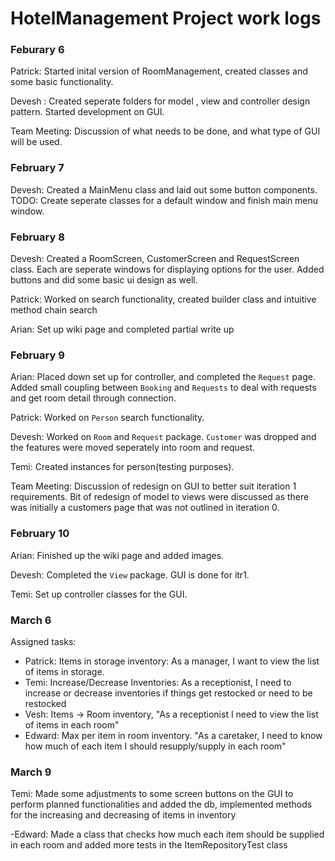 # HotelManagement Project work logs

### Feburary 6

Patrick: Started inital version of RoomManagement, created classes and some basic functionality.

Devesh : Created seperate folders for model , view and controller design pattern. Started development on GUI.

Team Meeting: Discussion of what needs to be done, and what type of GUI will be used.

### February 7

Devesh: Created a MainMenu class and laid out some button components. TODO: Create seperate classes for a default window and finish main menu window.

### February 8

Devesh: Created a RoomScreen, CustomerScreen and RequestScreen class. Each are seperate windows for displaying options for the user. Added buttons and did some basic ui design as well.

Patrick: Worked on search functionality, created builder class and intuitive method chain search

Arian: Set up wiki page and completed partial write up

### February 9

Arian: Placed down set up for controller, and completed the `Request` page. Added small coupling between `Booking` and `Requests` to deal with requests and get room detail through connection.

Patrick: Worked on `Person` search functionality.

Devesh: Worked on `Room` and `Request` package. `Customer` was dropped and the features were moved seperately into room and request.

Temi: Created instances for person(testing purposes).

Team Meeting: Discussion of redesign on GUI to better suit iteration 1 requirements. Bit of redesign of model to views were discussed as there was initially a customers page that was not outlined in iteration 0.

### February 10

Arian: Finished up the wiki page and added images.

Devesh: Completed the `View` package. GUI is done for itr1.

Temi: Set up controller classes for the GUI.

### March 6
Assigned tasks:
- Patrick: Items in storage inventory: As a manager, I want to view the list of items in storage.
- Temi: Increase/Decrease Inventories: As a receptionist, I need to increase or decrease inventories if things get restocked or need to be restocked
- Vesh: Items -> Room inventory, "As a receptionist I need to view the list of items in each room"
- Edward:  Max per item in room inventory. "As a caretaker, I need to know how much of each item I should resupply/supply in each room"



### March 9
Temi: Made some adjustments to some screen buttons on the GUI to perform planned functionalities and added the db, implemented methods for the increasing and decreasing of items in inventory

-Edward: Made a class that checks how much each item should be supplied in each room and added more tests in the ItemRepositoryTest class

